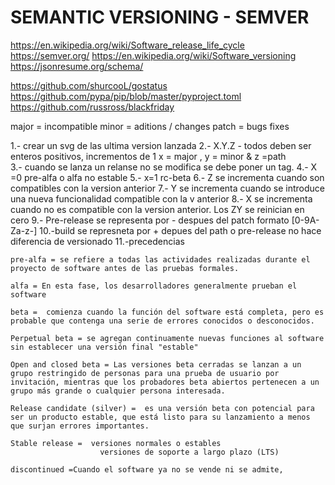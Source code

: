 # SEMANTIC VERSIONING - SEMVER

https://en.wikipedia.org/wiki/Software_release_life_cycle
https://semver.org/
https://en.wikipedia.org/wiki/Software_versioning
https://jsonresume.org/schema/


https://github.com/shurcooL/gostatus
https://github.com/pypa/pip/blob/master/pyproject.toml
https://github.com/russross/blackfriday

major = incompatible
minor = aditions / changes 
patch = bugs fixes 

1.- crear un svg de las ultima version lanzada 
2.- X.Y.Z - todos deben ser enteros positivos, incrementos de 1 
    x = major , y = minor & z =path  
3.- cuando se lanza un relanse no se modifica se debe poner un tag. 
4.- X =0 pre-alfa o alfa no estable 
5.- x=1 rc-beta
6.- Z se incrementa cuando son compatibles con la version anterior 
7.- Y se incrementa cuando se introduce una nueva funcionalidad  compatible con la v anterior
8.- X se incrementa cuando no es compatible con la version anterior. Los ZY se reinician en cero 
9.- Pre-release se representa por - despues del patch  formato [0-9A-Za-z-]
10.-build se represneta por + depues del path o pre-release no hace diferencia de versionado 
11.-precedencias 
    
    pre-alfa = se refiere a todas las actividades realizadas durante el proyecto de software antes de las pruebas formales.
    
    alfa = En esta fase, los desarrolladores generalmente prueban el software
    
    beta =  comienza cuando la función del software está completa, pero es probable que contenga una serie de errores conocidos o desconocidos.
    
    Perpetual beta = se agregan continuamente nuevas funciones al software sin establecer una versión final "estable"

    Open and closed beta = Las versiones beta cerradas se lanzan a un grupo restringido de personas para una prueba de usuario por invitación, mientras que los probadores beta abiertos pertenecen a un grupo más grande o cualquier persona interesada.

    Release candidate (silver) =  es una versión beta con potencial para ser un producto estable, que está listo para su lanzamiento a menos que surjan errores importantes.

    Stable release =  versiones normales o estables 
                        versiones de soporte a largo plazo (LTS) 

    discontinued =Cuando el software ya no se vende ni se admite, 
